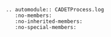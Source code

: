 ```{eval-rst}
.. automodule:: CADETProcess.log
   :no-members:
   :no-inherited-members:
   :no-special-members:
```
